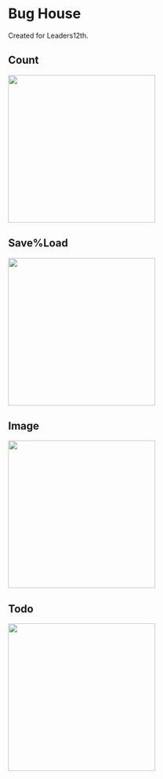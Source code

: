 # Bug House

Created for Leaders12th.
 
## Count
<img src="https://user-images.githubusercontent.com/25949472/85318322-bb92b880-b4fa-11ea-8493-741a1b5a339c.gif" width="300" />

## Save%Load
<img src="https://user-images.githubusercontent.com/25949472/85318337-c2213000-b4fa-11ea-9dc3-e24b3f69a0f1.gif" width="300" />

## Image
<img src="https://user-images.githubusercontent.com/25949472/85318485-07ddf880-b4fb-11ea-85f5-dc66ff8d1127.gif" width="300" />

## Todo
<img src="https://user-images.githubusercontent.com/25949472/85318352-c8afa780-b4fa-11ea-9e1b-df8139cbe2fd.gif" width="300" />

